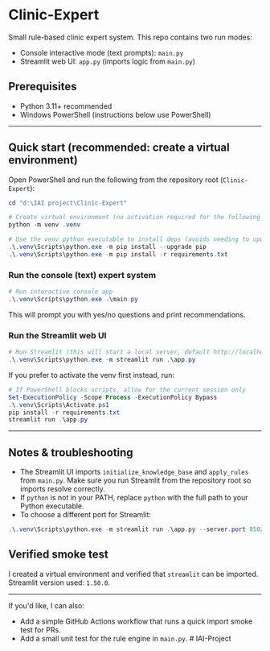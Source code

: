 # Clinic-Expert

Small rule-based clinic expert system. This repo contains two run modes:

- Console interactive mode (text prompts): `main.py`
- Streamlit web UI: `app.py` (imports logic from `main.py`)

## Prerequisites
- Python 3.11+ recommended
- Windows PowerShell (instructions below use PowerShell)

---

## Quick start (recommended: create a virtual environment)

Open PowerShell and run the following from the repository root (`Clinic-Expert`):

```powershell
cd "d:\IAI project\Clinic-Expert"

# Create virtual environment (no activation required for the following commands)
python -m venv .venv

# Use the venv python executable to install deps (avoids needing to update execution policy)
.\.venv\Scripts\python.exe -m pip install --upgrade pip
.\.venv\Scripts\python.exe -m pip install -r requirements.txt
```

### Run the console (text) expert system

```powershell
# Run interactive console app
.\.venv\Scripts\python.exe .\main.py
```

This will prompt you with yes/no questions and print recommendations.

### Run the Streamlit web UI

```powershell
# Run Streamlit (this will start a local server, default http://localhost:8501)
.\.venv\Scripts\python.exe -m streamlit run .\app.py
```

If you prefer to activate the venv first instead, run:

```powershell
# If PowerShell blocks scripts, allow for the current session only
Set-ExecutionPolicy -Scope Process -ExecutionPolicy Bypass
.\.venv\Scripts\Activate.ps1
pip install -r requirements.txt
streamlit run .\app.py
```

---

## Notes & troubleshooting
- The Streamlit UI imports `initialize_knowledge_base` and `apply_rules` from `main.py`. Make sure you run Streamlit from the repository root so imports resolve correctly.
- If `python` is not in your PATH, replace `python` with the full path to your Python executable.
- To choose a different port for Streamlit:

```powershell
.\.venv\Scripts\python.exe -m streamlit run .\app.py --server.port 8502
```

## Verified smoke test
I created a virtual environment and verified that `streamlit` can be imported. Streamlit version used: `1.50.0`.

---

If you'd like, I can also:
- Add a simple GitHub Actions workflow that runs a quick import smoke test for PRs.
- Add a small unit test for the rule engine in `main.py`.
#   I A I - P r o j e c t  
 